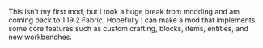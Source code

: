This isn't my first mod, but I took a huge break from modding and am coming back to 1.19.2 Fabric.
Hopefully I can make a mod that implements some core features such as custom crafting, blocks, items, entities, and new workbenches.
